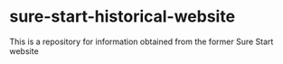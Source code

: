 # sure-start-historical-website
This is a repository for information obtained from the former Sure Start website
